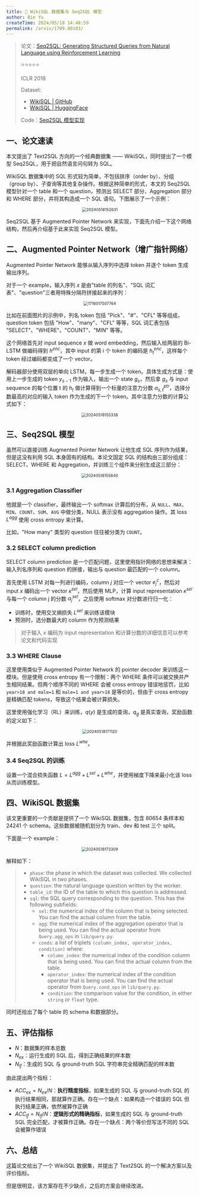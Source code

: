 ```yaml
---
title: 🐋 WikiSQL 数据集与 Seq2SQL 模型
author: Bin Yu
createTime: 2024/05/18 14:48:59
permalink: /arxiv/1709.00103/
---
```


> 论文：[Seq2SQL: Generating Structured Queries from Natural Language using Reinforcement Learning](http://arxiv.org/abs/1709.00103)
>
> ⭐⭐⭐⭐⭐
>
> ICLR 2018
>
> Dataset: 
> - [WikiSQL | GitHub](https://github.com/salesforce/WikiSQL)
> - [WikiSQL | HuggingFace](https://huggingface.co/datasets/wikisql)
> 
> Code：[Seq2SQL 模型实现](https://github.com/tiwarikajal/Seq2SQL--Natural-Language-sentences-to-SQL-Queries/tree/master)

## 一、论文速读

本文提出了 Text2SQL 方向的一个经典数据集 —— WikiSQL，同时提出了一个模型 Seq2SQL，用于把自然语言问句转为 SQL。

WikiSQL 数据集中的 SQL 形式较为简单，不包括排序（order by）、分组（group by）、子查询等其他复杂操作。根据这种简单的形式，本文的 Seq2SQL 模型针对一个 table 和一个 question，预测出 SELECT 部分、Aggregation 部分和 WHERE 部分，并将其构造成一个 SQL 语句。下图展示了一个示例：

<center><img src="https://notebook-img-1304596351.cos.ap-beijing.myqcloud.com/img/20240518152631.png" alt="20240518152631" style="zoom:75%;"></center>

Seq2SQL 基于 Augmented Pointer Network 来实现，下面先介绍一下这个网络结构，然后再介绍基于此来实现 Seq2SQL 模型。

## 二、Augmented Pointer Network（增广指针网络）

Augmented Pointer Network 能够从输入序列中选择 token 并逐个 token 生成输出序列。

对于一个 example，输入序列 $x$ 是由"table 的列名"、"SQL 词汇表"、"question"三者用特殊分隔符拼接起来的序列：

<center><img src="https://notebook-img-1304596351.cos.ap-beijing.myqcloud.com/img/1716017507764.png" alt="1716017507764" style="zoom:75%;"></center>

比如在前面图片的示例中，列名 token 包括 "Pick"、"#"、"CFL" 等等组成，question token 包括 "How"、"many"、"CFL" 等等，SQL 词汇表包括 "SELECT"、"WHERE"、"COUNT"、"MIN" 等等。

这个网络首先对 input sequence $x$ 做 word embedding，然后输入给两层的 Bi-LSTM 做编码得到 $h^{enc}$，其中 input 的第 i 个 token 的编码是 $h_t^{enc}$，这样每个 token 经过编码都变成了一个 vector。

解码器部分使用双层的单向 LSTM，每一步生成一个 token。具体生成方式是：使用上一步生成的 token $y_{s-1}$ 作为输入，输出一个 state $g_s$，然后拿 $g_s$ 与 input sequence 的每个位置 t 的 $h_t$ 做计算得到一个标量的注意力分数 $\alpha_{s,t}^{ptr}$，选择分数最高的对应的输入 token 作为生成的下一个 token。其中注意力分数的计算公式如下：

<center><img src="https://notebook-img-1304596351.cos.ap-beijing.myqcloud.com/img/20240518155338.png" alt="20240518155338" style="zoom:75%;"></center>

## 三、Seq2SQL 模型

虽然可以直接训练 Augmented Pointer Network 让他生成 SQL 序列作为结果，但是这没有利用 SQL 本身固有的结构。本论文固定 SQL 的结构由三部分组成：SELECT、WHERE 和 Aggregation，并训练三个组件来分别生成这三部分：

<center><img src="https://notebook-img-1304596351.cos.ap-beijing.myqcloud.com/img/20240518155640.png" alt="20240518155640" style="zoom:75%;"></center>

### 3.1 Aggregation Classifier

他就是一个 classifier，最终输出一个 softmax 计算后的分布，从 `NULL`、`MAX`、`MIN`、`COUNT`、`SUM`、`AVG` 中做分类，NULL 表示没有 aggregation 操作。其 loss $L^{agg}$ 使用 cross entropy 来计算。

比如，"How many" 类型的 question 往往被分类为 `COUNT`。

### 3.2 SELECT column prediction

SELECT column prediction 是一个匹配问题，这里使用指针网络的思想来解决：输入列名序列和 question 的拼接，输出与 question 最匹配的一个 column。

首先使用 LSTM 对每一列进行编码，column $j$ 对应一个 vector $e_j^c$，然后对 input $x$ 编码出一个 vector $\kappa^{sel}$，然后使用 MLP，计算 input representation $\kappa^{sel}$ 与每一个 column j 的分数 $\alpha^{sel}_{j}$，之后使用 softmax 对分数进行归一化：

- 训练时，使用交叉熵损失 $L^{sel}$ 来训练该模块
- 预测时，选分数最大的 column 作为预测结果

> 对于输入 $x$ 编码为 input representation 和计算分数的详细信息可以参考论文和代码实现

### 3.3 WHERE Clause

这里使用类似于 Augmented Pointer Network 的 pointer decoder 来训练这一模块。但是使用 cross entropy 有一个限制：两个 WHERE 条件可以被交换并产生相同结果。但两个顺序不同的 WHERE 会被 cross entropy 错误地惩罚，比如 `year>18 and male=1` 和 `male=1 and year>18` 是等价的，但由于 cross entropy 是精确匹配 tokens，导致这个结果会被计算损失。

这里使用强化学习（RL）来训练，$q(y)$ 是生成的查询，$q_g$ 是真实查询，奖励函数的定义如下：

<center><img src="https://notebook-img-1304596351.cos.ap-beijing.myqcloud.com/img/20240518171120.png" alt="20240518171120" style="zoom:75%;"></center>

并根据此奖励函数计算出 loss $L^{whe}$。

### 3.4 Seq2SQL 的训练

设置一个混合损失函数 $L = L^{agg} + L^{sel} + L^{whe}$，并使用梯度下降来最小化该 loss 从而训练模型。

## 四、WikiSQL 数据集

该文更重要的一个贡献是提供了一个 WikiSQL 数据集，包含 80654 条样本和 24241 个 schema。这些数据被随机划分为 train、dev 和 test 三个 split。

下面是一个 example：

<center><img src="https://notebook-img-1304596351.cos.ap-beijing.myqcloud.com/img/20240518173309.png" alt="20240518173309" style="zoom:75%;"></center>

解释如下：

> - `phase`: the phase in which the dataset was collected. We collected WikiSQL in two phases.
> - `question`: the natural language question written by the worker.
> - `table_id`: the ID of the table to which this question is addressed.
> - `sql`: the SQL query corresponding to the question. This has the following subfields:
>   - `sel`: the numerical index of the column that is being selected. You can find the actual column from the table.
>   - `agg`: the numerical index of the aggregation operator that is being used. You can find the actual operator from `Query.agg_ops` in `lib/query.py`.
>   - `conds`: a list of triplets `(column_index, operator_index, condition)` where:
>     - `column_index`: the numerical index of the condition column that is being used. You can find the actual column from the table.
>     - `operator_index`: the numerical index of the condition operator that is being used. You can find the actual operator from `Query.cond_ops` in `lib/query.py`.
>     - `condition`: the comparison value for the condition, in either `string` or `float` type.

同时还给出了每个 table 的 schema 和数据部分。

## 五、评估指标

- $N$：数据集的样本总数
- $N_{ex}$：运行生成的 SQL 后，得到正确结果的样本数
- $N_{lf}$：生成的 SQL 与 ground-truth SQL 字符串完全精确匹配的样本数

由此提出两个指标：

- $ACC_{ex} = N_{ex} / N$：**执行精度指标**，如果生成的 SQL 与 ground-truth SQL 的执行结果相同，那就算作正确。存在一个缺点：如果构造一个错误的 SQL 但执行结果正确，依然被算作正确
- $ACC_{lf} = N_{lf} / N$：**逻辑形式的精确指标**，如果生成的 SQL 与 ground-truth SQL 完全匹配，才被算作正确。存在一个缺点：两个等价但写法不同的 SQL 会被算作错误

## 六、总结

这篇论文给出了一个 WikiSQL 数据集，并提出了 Text2SQL 的一个解决方案以及评价指标。

但是很明显，该方案存在不少缺点，之后的方案会继续改进。
